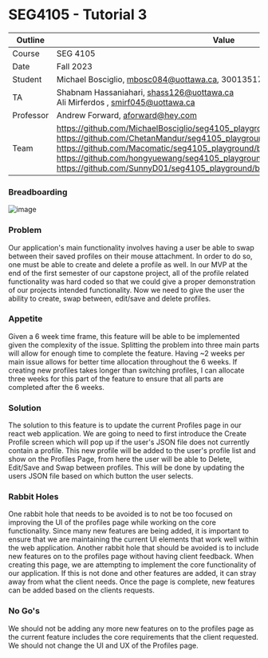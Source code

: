 # SEG4105 - Tutorial 3

| Outline | Value |
| --- | --- |
| Course | SEG 4105 |
| Date | Fall 2023 |
| Student | Michael Bosciglio, mbosc084@uottawa.ca, 300135179 |
| TA | Shabnam Hassaniahari, shass126@uottawa.ca <br> Ali Mirferdos , smirf045@uottawa.ca| 
| Professor | Andrew Forward, aforward@hey.com |  
| Team | https://github.com/MichaelBosciglio/seg4105_playground/blob/main/lab03/README.md https://github.com/ChetanMandur/seg4105_playground/blob/main/lab03/README.md https://github.com/Macomatic/seg4105_playground/blob/main/lab03/README.md https://github.com/hongyuewang/seg4105_playground/tree/main/lab03  https://github.com/SunnyD01/seg4105_playground/blob/master/lab03/readme.md|


### Breadboarding
![image](https://github.com/MichaelBosciglio/seg4105_playground/assets/55165965/5ef8b89f-5870-438a-b3bd-e432dd55d381)

### Problem
Our application's main functionality involves having a user be able to swap between their saved profiles on their mouse attachment. In order to do so, one must be able to create and delete a profile as well. In our MVP at the end of the first semester of our capstone project, all of the profile related functionality was hard coded so that we could give a proper demonstration of our projects intended functionality. Now we need to give the user the ability to create, swap between, edit/save and delete profiles.

### Appetite
Given a 6 week time frame, this feature will be able to be implemented given the complexity of the issue. Splitting the problem into three main parts will allow for enough time to complete the feature. Having ~2 weeks per main issue allows for better time allocation throughout the 6 weeks. If creating new profiles takes longer than switching profiles, I can allocate three weeks for this part of the feature to ensure that all parts are completed after the 6 weeks. 

### Solution
The solution to this feature is to update the current Profiles page in our react web application. We are going to need to first introduce the Create Profile screen which will pop up if the user's JSON file does not currently contain a profile. This new profile will be added to the user's profile list and show on the Profiles Page, from here the user will be able to Delete, Edit/Save and Swap between profiles. This will be done by updating the users JSON file based on which button the user selects.

### Rabbit Holes
One rabbit hole that needs to be avoided is to not be too focused on improving the UI of the profiles page while working on the core functionality. Since many new features are being added, it is important to ensure that we are maintaining the current UI elements that work well within the web application. Another rabbit hole that should be avoided is to include new features on to the profiles page without having client feedback. When creating this page, we are attempting to implement the core functionality of our application. If this is not done and other features are added, it can stray away from what the client needs. Once the page is complete, new features can be added based on the clients requests. 

### No Go's
We should not be adding any more new features on to the profiles page as the current feature includes the core requirements that the client requested. We should not change the UI and UX of the Profiles page. 



